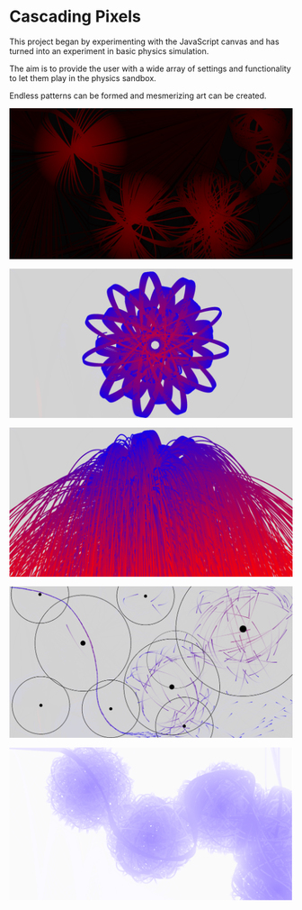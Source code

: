 # Cascading Pixels

This project began by experimenting with the JavaScript canvas and has turned into an experiment in basic physics simulation.

The aim is to provide the user with a wide array of settings and functionality to let them play in the physics sandbox. 

Endless patterns can be formed and mesmerizing art can be created.

![image](/images/deeprednodes.png)

![image](/images/star.png)

![image](/images/cascading.png)

![image](/images/gravitymasses.png)

![image](/images/lightbluenodes.png)



